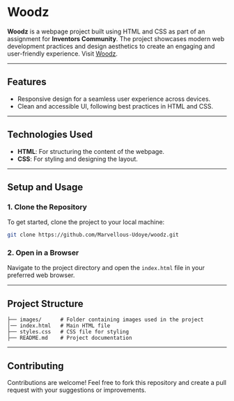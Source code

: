 # Woodz
**Woodz** is a webpage project built using HTML and CSS as part of an assignment for **Inventors Community**. The project showcases modern web development practices and design aesthetics to create an engaging and user-friendly experience. Visit [Woodz](https://marvellous-udoye.github.io/woodz/).

---

## **Features**
- Responsive design for a seamless user experience across devices.
- Clean and accessible UI, following best practices in HTML and CSS.

---

## **Technologies Used**
- **HTML**: For structuring the content of the webpage.
- **CSS**: For styling and designing the layout.

---

## **Setup and Usage**

### **1. Clone the Repository**
To get started, clone the project to your local machine:
```bash
git clone https://github.com/Marvellous-Udoye/woodz.git
```

### **2. Open in a Browser**
Navigate to the project directory and open the `index.html` file in your preferred web browser.

---

## **Project Structure**
```plaintext
├── images/      # Folder containing images used in the project
│── index.html   # Main HTML file
├── styles.css   # CSS file for styling
├── README.md    # Project documentation
```

---

## **Contributing**
Contributions are welcome! Feel free to fork this repository and create a pull request with your suggestions or improvements.
